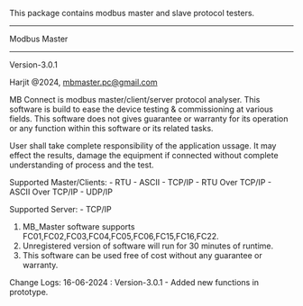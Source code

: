 This package contains modbus master and slave protocol testers.

*****************
Modbus Master
*****************

Version-3.0.1

Harjit @2024, mbmaster.pc@gmail.com

MB Connect is modbus master/client/server protocol analyser. This software is build to ease the device testing & commissioning at various fields. This software does not gives guarantee or warranty for its operation or any function within this software or its related tasks.

User shall take complete responsibility of the application ussage. It may effect the results, damage the equipment if connected without complete understanding of process and the test. 

Supported Master/Clients:
     - RTU
     - ASCII
     - TCP/IP
     - RTU Over TCP/IP
     - ASCII Over TCP/IP
     - UDP/IP

Supported Server:
     - TCP/IP

1) MB_Master software supports FC01,FC02,FC03,FC04,FC05,FC06,FC15,FC16,FC22.
2) Unregistered version of software will run for 30 minutes of runtime.
3) This software can be used free of cost without any guarantee or warranty.

Change Logs:
16-06-2024 : Version-3.0.1 - Added new functions in prototype.
